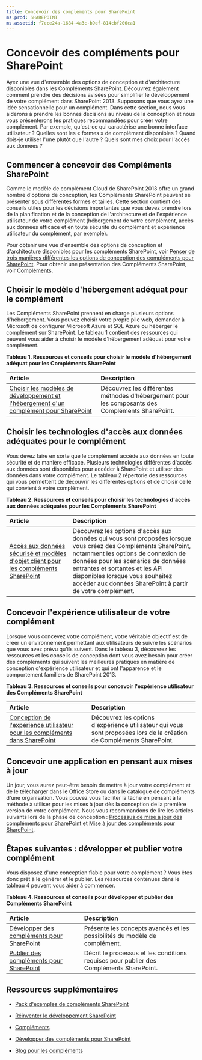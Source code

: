 ```yaml
---
title: Concevoir des compléments pour SharePoint
ms.prod: SHAREPOINT
ms.assetid: f7ece24a-1684-4a3c-b9ef-814cbf206ca1
---
```



# Concevoir des compléments pour SharePoint
Ayez une vue d'ensemble des options de conception et d'architecture disponibles dans les Compléments SharePoint. Découvrez également comment prendre des décisions avisées pour simplifier le développement de votre complément dans SharePoint 2013.
Supposons que vous ayez une idée sensationnelle pour un complément. Dans cette section, nous vous aiderons à prendre les bonnes décisions au niveau de la conception et nous vous présenterons les pratiques recommandées pour créer votre complément. Par exemple, qu'est-ce qui caractérise une bonne interface utilisateur ? Quelles sont les « formes » de complément disponibles ? Quand dois-je utiliser l'une plutôt que l'autre ? Quels sont mes choix pour l'accès aux données ? 





## Commencer à concevoir des Compléments SharePoint
<a name="SP15Design_Startdesigning"> </a>

Comme le modèle de complément Cloud de SharePoint 2013 offre un grand nombre d'options de conception, les Compléments SharePoint peuvent se présenter sous différentes formes et tailles. Cette section contient des conseils utiles pour les décisions importantes que vous devez prendre lors de la planification et de la conception de l'architecture et de l'expérience utilisateur de votre complément (hébergement de votre complément, accès aux données efficace et en toute sécurité du complément et expérience utilisateur du complément, par exemple).



Pour obtenir une vue d'ensemble des options de conception et d'architecture disponibles pour les compléments SharePoint, voir  [Penser de trois manières différentes les options de conception des compléments pour SharePoint](three-ways-to-think-about-design-options-for-sharepoint-add-ins.md). Pour obtenir une présentation des Compléments SharePoint, voir  [Compléments](sharepoint-add-ins.md).




## Choisir le modèle d'hébergement adéquat pour le complément
<a name="SP15Design_Hostingmodel"> </a>

Les Compléments SharePoint prennent en charge plusieurs options d'hébergement. Vous pouvez choisir votre propre pile web, demander à Microsoft de configurer Microsoft Azure et SQL Azure ou héberger le complément sur SharePoint. Le tableau 1 contient des ressources qui peuvent vous aider à choisir le modèle d'hébergement adéquat pour votre complément.




**Tableau 1. Ressources et conseils pour choisir le modèle d'hébergement adéquat pour les Compléments SharePoint**


|**Article**|**Description**|
|:-----|:-----|
| [Choisir les modèles de développement et l'hébergement d'un complément pour SharePoint](choose-patterns-for-developing-and-hosting-your-sharepoint-add-in.md) <br/> |Découvrez les différentes méthodes d'hébergement pour les composants des Compléments SharePoint.  <br/> |
 

## Choisir les technologies d'accès aux données adéquates pour le complément
<a name="SP15Design_Dataaccess"> </a>

Vous devez faire en sorte que le complément accède aux données en toute sécurité et de manière efficace. Plusieurs technologies différentes d'accès aux données sont disponibles pour accéder à SharePoint et utiliser des données dans votre complément. Le tableau 2 répertorie des ressources qui vous permettent de découvrir les différentes options et de choisir celle qui convient à votre complément. 




**Tableau 2. Ressources et conseils pour choisir les technologies d'accès aux données adéquates pour les Compléments SharePoint**


|**Article**|**Description**|
|:-----|:-----|
| [Accès aux données sécurisé et modèles d'objet client pour les compléments SharePoint](secure-data-access-and-client-object-models-for-sharepoint-add-ins.md) <br/> | Découvrez les options d'accès aux données qui vous sont proposées lorsque vous créez des Compléments SharePoint, notamment les options de connexion de données pour les scénarios de données entrantes et sortantes et les API disponibles lorsque vous souhaitez accéder aux données SharePoint à partir de votre complément. <br/> |
 

## Concevoir l'expérience utilisateur de votre complément
<a name="SP15Design_UX"> </a>

Lorsque vous concevez votre complément, votre véritable objectif est de créer un environnement permettant aux utilisateurs de suivre les scénarios que vous avez prévu qu'ils suivent. Dans le tableau 3, découvrez les ressources et les conseils de conception dont vous avez besoin pour créer des compléments qui suivent les meilleures pratiques en matière de conception d'expérience utilisateur et qui ont l'apparence et le comportement familiers de SharePoint 2013.




**Tableau 3. Ressources et conseils pour concevoir l'expérience utilisateur des Compléments SharePoint**


|**Article**|**Description**|
|:-----|:-----|
| [Conception de l'expérience utilisateur pour les compléments dans SharePoint](ux-design-for-sharepoint-add-ins.md) <br/> |Découvrez les options d'expérience utilisateur qui vous sont proposées lors de la création de Compléments SharePoint.  <br/> |
 

## Concevoir une application en pensant aux mises à jour
<a name="Upgrade"> </a>

Un jour, vous aurez peut-être besoin de mettre à jour votre complément et de le télécharger dans le Office Store ou dans le catalogue de compléments d'une organisation. Vous pouvez vous faciliter la tâche en pensant à la méthode à utiliser pour les mises à jour dès la conception de la première version de votre complément. Nous vous recommandons de lire les articles suivants lors de la phase de conception :  [Processus de mise à jour des compléments pour SharePoint](sharepoint-add-ins-update-process.md) et [Mise à jour des compléments pour SharePoint](update-sharepoint-add-ins.md). 




## Étapes suivantes : développer et publier votre complément
<a name="SP15Design_Next"> </a>

Vous disposez d'une conception fiable pour votre complément ? Vous êtes donc prêt à le générer et le publier. Les ressources contenues dans le tableau 4 peuvent vous aider à commencer.




**Tableau 4. Ressources et conseils pour développer et publier des Compléments SharePoint**


|**Article**|**Description**|
|:-----|:-----|
| [Développer des compléments pour SharePoint](develop-sharepoint-add-ins.md) <br/> |Présente les concepts avancés et les possibilités du modèle de complément.  <br/> |
| [Publier des compléments pour SharePoint](publish-sharepoint-add-ins.md) <br/> |Décrit le processus et les conditions requises pour publier des Compléments SharePoint.  <br/> |
 

## Ressources supplémentaires
<a name="SP15Design_AddRes"> </a>


-  [Pack d'exemples de compléments SharePoint](http://code.msdn.microsoft.com/office/Apps-for-SharePoint-sample-64c80184)


-  [Réinventer le développement SharePoint](http://msdn.microsoft.com/fr-fr/office/apps/dn133840)


-  [Compléments](sharepoint-add-ins.md)


-  [Développer des compléments pour SharePoint](develop-sharepoint-add-ins.md)


-  [Blog pour les compléments](http://blogs.msdn.com/b/spoffapps)



